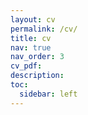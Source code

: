 ```yaml
---
layout: cv
permalink: /cv/
title: cv
nav: true
nav_order: 3
cv_pdf: 
description:
toc:
  sidebar: left
---
```

